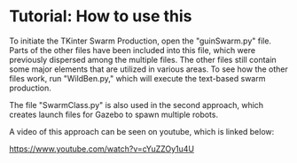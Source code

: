 # Tutorial: How to use this

To initiate the TKinter Swarm Production, open the "guinSwarm.py" file. Parts of the other files have been included into this file, which were previously dispersed among the multiple files.
The other files still contain some major elements that are utilized in various areas. To see how the other files work, run "WildBen.py," which will execute the text-based swarm production.

The file "SwarmClass.py" is also used in the second approach, which creates launch files for Gazebo to spawn multiple robots.


A video of this approach can be seen on youtube, which is linked below:

https://www.youtube.com/watch?v=cYuZZOy1u4U
